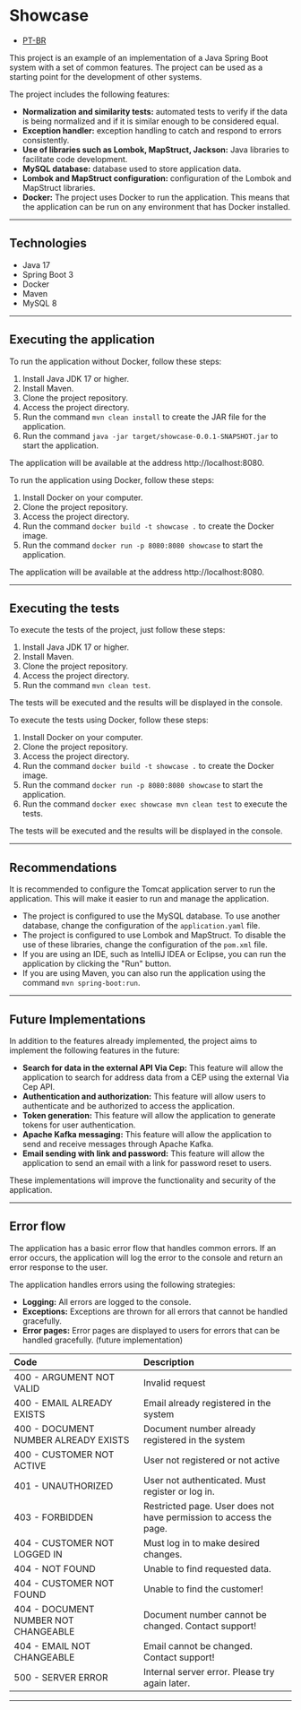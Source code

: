 # Showcase

* [PT-BR](./README-PT.md)

This project is an example of an implementation of a Java Spring Boot system with a set of common features. The project
can be used as a starting point for the development of other systems.

The project includes the following features:

* **Normalization and similarity tests:** automated tests to verify if the data is being normalized and if it is similar
  enough to be considered equal.
* **Exception handler:** exception handling to catch and respond to errors consistently.
* **Use of libraries such as Lombok, MapStruct, Jackson:** Java libraries to facilitate code development.
* **MySQL database:** database used to store application data.
* **Lombok and MapStruct configuration:** configuration of the Lombok and MapStruct libraries.
* **Docker:** The project uses Docker to run the application. This means that the application can be run on any
  environment that has Docker installed.

--- 

## Technologies

* Java 17
* Spring Boot 3
* Docker
* Maven
* MySQL 8

---

## Executing the application

To run the application without Docker, follow these steps:

1. Install Java JDK 17 or higher.
2. Install Maven.
3. Clone the project repository.
4. Access the project directory.
5. Run the command `mvn clean install` to create the JAR file for the application.
6. Run the command `java -jar target/showcase-0.0.1-SNAPSHOT.jar` to start the application.

The application will be available at the address http://localhost:8080.

To run the application using Docker, follow these steps:

1. Install Docker on your computer.
2. Clone the project repository.
3. Access the project directory.
4. Run the command `docker build -t showcase .` to create the Docker image.
5. Run the command `docker run -p 8080:8080 showcase` to start the application.

The application will be available at the address http://localhost:8080.

---

## Executing the tests

To execute the tests of the project, just follow these steps:

1. Install Java JDK 17 or higher.
2. Install Maven.
3. Clone the project repository.
4. Access the project directory.
5. Run the command `mvn clean test`.

The tests will be executed and the results will be displayed in the console.

To execute the tests using Docker, follow these steps:

1. Install Docker on your computer.
2. Clone the project repository.
3. Access the project directory.
4. Run the command `docker build -t showcase .` to create the Docker image.
5. Run the command `docker run -p 8080:8080 showcase` to start the application.
6. Run the command `docker exec showcase mvn clean test` to execute the tests.

The tests will be executed and the results will be displayed in the console.

---

## Recommendations

It is recommended to configure the Tomcat application server to run the application. This will make it easier to run and
manage the application.

* The project is configured to use the MySQL database. To use another database, change the configuration of
  the `application.yaml` file.
* The project is configured to use Lombok and MapStruct. To disable the use of these libraries, change the configuration
  of the `pom.xml` file.
* If you are using an IDE, such as IntelliJ IDEA or Eclipse, you can run the application by clicking the "Run" button.
* If you are using Maven, you can also run the application using the command `mvn spring-boot:run`.

---

## Future Implementations

In addition to the features already implemented, the project aims to implement the following features in the future:

* **Search for data in the external API Via Cep:** This feature will allow the application to search for address data
  from a CEP using the external Via Cep API.
* **Authentication and authorization:** This feature will allow users to authenticate and be authorized to access the
  application.
* **Token generation:** This feature will allow the application to generate tokens for user authentication.
* **Apache Kafka messaging:** This feature will allow the application to send and receive messages through Apache Kafka.
* **Email sending with link and password:** This feature will allow the application to send an email with a link for
  password reset to users.

These implementations will improve the functionality and security of the application.

---

## Error flow

The application has a basic error flow that handles common errors. If an error occurs, the application will log the
error to the console and return an error response to the user.

The application handles errors using the following strategies:

* **Logging:** All errors are logged to the console.
* **Exceptions:** Exceptions are thrown for all errors that cannot be handled gracefully.
* **Error pages:** Error pages are displayed to users for errors that can be handled gracefully. (future implementation)

| Code                                 | Description                                                        |
|:-------------------------------------|:-------------------------------------------------------------------|
| 400 - ARGUMENT NOT VALID             | Invalid request                                                    |
| 400 - EMAIL ALREADY EXISTS           | Email already registered in the system                             |
| 400 - DOCUMENT NUMBER ALREADY EXISTS | Document number already registered in the system                   |
| 400 - CUSTOMER NOT ACTIVE            | User not registered or not active                                  |
| 401 - UNAUTHORIZED                   | User not authenticated. Must register or log in.                   |
| 403 - FORBIDDEN                      | Restricted page. User does not have permission to access the page. |
| 404 - CUSTOMER NOT LOGGED IN         | Must log in to make desired changes.                               |
| 404 - NOT FOUND                      | Unable to find requested data.                                     |
| 404 - CUSTOMER NOT FOUND             | Unable to find the customer!                                       |
| 404 - DOCUMENT NUMBER NOT CHANGEABLE | Document number cannot be changed. Contact support!                |
| 404 - EMAIL NOT CHANGEABLE           | Email cannot be changed. Contact support!                          |
| 500 - SERVER ERROR                   | Internal server error. Please try again later.                     |

---